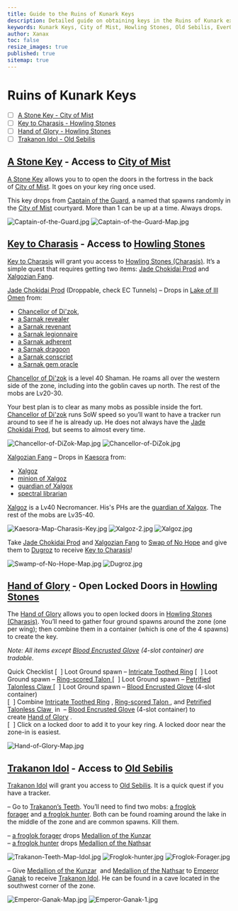 ```yaml
---
title: Guide to the Ruins of Kunark Keys
description: Detailed guide on obtaining keys in the Ruins of Kunark expansion, including locations, NPCs, and quest items.
keywords: Kunark Keys, City of Mist, Howling Stones, Old Sebilis, EverQuest
author: Xanax
toc: false
resize_images: true
published: true
sitemap: true
---
```


# Ruins of Kunark Keys

- [ ] [A Stone Key - City of Mist](#a-stone-key---city-of-mist)
- [ ] [Key to Charasis - Howling Stones](#key-to-charasis---howling-stones)
- [ ] [Hand of Glory - Howling Stones](#hand-of-glory---howling-stones)
- [ ] [Trakanon Idol - Old Sebilis](#trakanon-idol---old-sebilis)

## [A Stone Key](https://www.pqdi.cc/item/12961) - Access to [City of Mist](https://www.pqdi.cc/zone/90)

[A Stone Key](https://www.pqdi.cc/item/12961) allows you to to open the doors in the fortress in the back of [City of Mist](https://www.pqdi.cc/zone/90). It goes on your key ring once used.

This key drops from [Captain of the Guard](https://www.pqdi.cc/npc/90001), a named that spawns randomly in the [City of Mist](https://www.pqdi.cc/zone/90) courtyard. More than 1 can be up at a time. Always drops.

![Captain-of-the-Guard.jpg](/assets/images/kunarkkey/Captain-of-the-Guard.jpg)
![Captain-of-the-Guard-Map.jpg](/assets/images/kunarkkey/Captain-of-the-Guard-Map.jpg)

## [Key to Charasis](https://www.pqdi.cc/item/20600) - Access to [Howling Stones](https://www.pqdi.cc/zone/105)

[Key to Charasis](https://www.pqdi.cc/item/20600) will grant you access to [Howling Stones (Charasis)](https://www.pqdi.cc/zone/105). It’s a simple quest that requires getting two items: [Jade Chokidai Prod](https://www.pqdi.cc/item/7256) and [Xalgozian Fang](https://www.pqdi.cc/item/7236).

[Jade Chokidai Prod](https://www.pqdi.cc/item/7256) (Droppable, check EC Tunnels) – Drops in [Lake of Ill Omen](https://www.pqdi.cc/zone/85) from:

- [Chancellor of Di'zok](https://www.pqdi.cc/npc/85062),
- [a Sarnak revealer](https://www.pqdi.cc/npc/85184)
- [a Sarnak revenant](https://www.pqdi.cc/npc/85164)
- [a Sarnak legionnaire](https://www.pqdi.cc/npc/85087)
- [a Sarnak adherent](https://www.pqdi.cc/npc/85116)
- [a Sarnak dragoon](https://www.pqdi.cc/npc/85099)
- [a Sarnak conscript](https://www.pqdi.cc/npc/85172)
- [a Sarnak gem oracle](https://www.pqdi.cc/npc/85038)

[Chancellor of Di'zok](https://www.pqdi.cc/npc/85062) is a level 40 Shaman. He roams all over the western side of the zone, including into the goblin caves up north. The rest of the mobs are Lv20-30.

Your best plan is to clear as many mobs as possible inside the fort. [Chancellor of Di'zok](https://www.pqdi.cc/npc/85062) runs SoW speed so you’ll want to have a tracker run around to see if he is already up. He does not always have the [Jade Chokidai Prod](https://www.pqdi.cc/item/7256), but seems to almost every time.

![Chancellor-of-DiZok-Map.jpg](/assets/images/kunarkkey/Chancellor-of-DiZok-Map.jpg)
![Chancellor-of-DiZok.jpg](/assets/images/kunarkkey/Chancellor-of-DiZok.jpg)

[Xalgozian Fang](https://www.pqdi.cc/item/7236) – Drops in [Kaesora](https://www.pqdi.cc/zone/88) from:

- [Xalgoz](https://www.pqdi.cc/npc/88010)
- [minion of Xalgoz](https://www.pqdi.cc/npc/88120)
- [guardian of Xalgox](https://www.pqdi.cc/npc/88123)
- [spectral librarian](https://www.pqdi.cc/npc/88000)

[Xalgoz](https://www.pqdi.cc/npc/88010) is a Lv40 Necromancer. His's PHs are the [guardian of Xalgox](https://www.pqdi.cc/npc/88123). The rest of the mobs are Lv35-40.

![Kaesora-Map-Charasis-Key.jpg](/assets/images/kunarkkey/Kaesora-Map-Charasis-Key.jpg)
![Xalgoz-2.jpg](/assets/images/kunarkkey/Xalgoz-2.jpg)
![Xalgoz.jpg](/assets/images/kunarkkey/Xalgoz.jpg)

Take [Jade Chokidai Prod](https://www.pqdi.cc/item/7256) and [Xalgozian Fang](https://www.pqdi.cc/item/7236) to [Swap of No Hope](https://www.pqdi.cc/zone/83) and give them to [Dugroz](https://www.pqdi.cc/npc/83149) to receive [Key to Charasis](https://www.pqdi.cc/item/20600)!

![Swamp-of-No-Hope-Map.jpg](/assets/images/kunarkkey/Swamp-of-No-Hope-Map.jpg)
![Dugroz.jpg](/assets/images/kunarkkey/Dugroz.jpg)

## [Hand of Glory](https://www.pqdi.cc/item/17274) - Open Locked Doors in [Howling Stones](https://www.pqdi.cc/zone/105)

The [Hand of Glory](https://www.pqdi.cc/item/17274) allows you to open locked doors in [Howling Stones (Charasis)](https://www.pqdi.cc/zone/105). You’ll need to gather four ground spawns around the zone (one per wing); then combine them in a container (which is one of the 4 spawns) to create the key.

_Note: All items except [Blood Encrusted Glove](https://www.pqdi.cc/item/17751) (4-slot container) are tradable._

Quick Checklist
[  ] Loot Ground spawn – [Intricate Toothed Ring](https://www.pqdi.cc/item/20523)
[  ] Loot Ground spawn – [Ring-scored Talon ](https://www.pqdi.cc/item/20521)
[  ] Loot Ground spawn – [Petrified Talonless Claw ](https://www.pqdi.cc/item/20522)
[  ] Loot Ground spawn – [Blood Encrusted Glove](https://www.pqdi.cc/item/17751) (4-slot container)  
[  ] Combine [Intricate Toothed Ring](https://www.pqdi.cc/item/20523) , [Ring-scored Talon ](https://www.pqdi.cc/item/20521) , and [Petrified Talonless Claw ](https://www.pqdi.cc/item/20522) in  – [Blood Encrusted Glove](https://www.pqdi.cc/item/17751) (4-slot container) to create [Hand of Glory](https://www.pqdi.cc/item/17274) .  
[  ] Click on a locked door to add it to your key ring. A locked door near the zone-in is easiest.

![Hand-of-Glory-Map.jpg](/assets/images/kunarkkey/Hand-of-Glory-Map.jpg)

## [Trakanon Idol](https://www.pqdi.cc/item/20883) - Access to [Old Sebilis](https://www.pqdi.cc/zone/89)

[Trakanon Idol](https://www.pqdi.cc/item/20883) will grant you access to [Old Sebilis](https://www.pqdi.cc/zone/89). It is a quick quest if you have a tracker.

– Go to [Trakanon’s Teeth](https://www.pqdi.cc/zone/95). You’ll need to find two mobs: [a froglok forager](https://www.pqdi.cc/npc/95004) and [a froglok hunter](https://www.pqdi.cc/npc/95000). Both can be found roaming around the lake in the middle of the zone and are common spawns. Kill them.

– [a froglok forager](https://www.pqdi.cc/npc/95004) drops [Medallion of the Kunzar](https://www.pqdi.cc/item/19951)  
– [a froglok hunter](https://www.pqdi.cc/npc/95000) drops [Medallion of the Nathsar](https://www.pqdi.cc/item/19952)

![Trakanon-Teeth-Map-Idol.jpg](/assets/images/kunarkkey/Trakanon-Teeth-Map-Idol.jpg)
![Froglok-hunter.jpg](/assets/images/kunarkkey/Froglok-hunter.jpg)
![Froglok-Forager.jpg](/assets/images/kunarkkey/Froglok-Forager.jpg)

– Give [Medallion of the Kunzar](https://www.pqdi.cc/item/19951)  and [Medallion of the Nathsar](https://www.pqdi.cc/item/19952) to [Emperor Ganak](https://www.pqdi.cc/npc/95034) to receive [Trakanon Idol](https://www.pqdi.cc/item/20883). He can be found in a cave located in the southwest corner of the zone.

![Emperor-Ganak-Map.jpg](/assets/images/kunarkkey/Emperor-Ganak-Map.jpg)
![Emperor-Ganak-1.jpg](/assets/images/kunarkkey/Emperor-Ganak-1.jpg)
